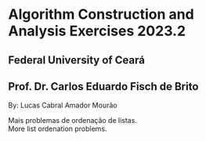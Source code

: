 # Algorithm Construction and Analysis Exercises 2023.2
## Federal University of Ceará
## Prof. Dr. Carlos Eduardo Fisch de Brito

By: Lucas Cabral Amador Mourão 

Mais problemas de ordenação de listas. <br/>
More list ordenation problems.
